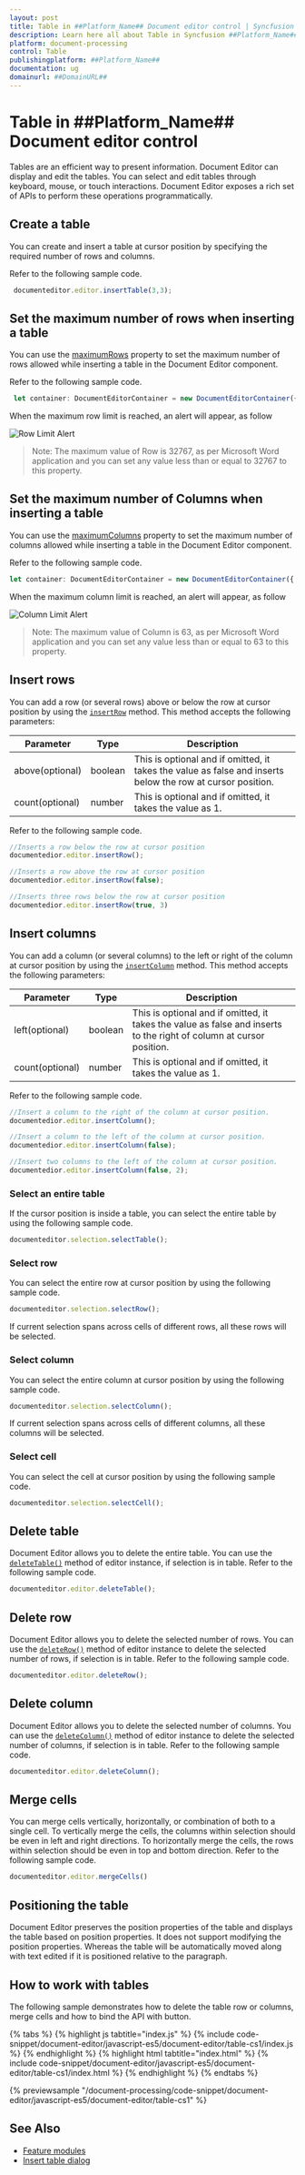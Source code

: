 ```yaml
---
layout: post
title: Table in ##Platform_Name## Document editor control | Syncfusion
description: Learn here all about Table in Syncfusion ##Platform_Name## Document editor control of Syncfusion Essential JS 2 and more.
platform: document-processing
control: Table 
publishingplatform: ##Platform_Name##
documentation: ug
domainurl: ##DomainURL##
---
```


# Table in ##Platform_Name## Document editor control

Tables are an efficient way to present information. Document Editor can display and edit the tables. You can select and edit tables through keyboard, mouse, or touch interactions. Document Editor exposes a rich set of APIs to perform these operations programmatically.

## Create a table

You can create and insert a table at cursor position by specifying the required number of rows and columns.

Refer to the following sample code.

```ts
 documenteditor.editor.insertTable(3,3);
```
## Set the maximum number of rows when inserting a table

You can use the [maximumRows](https://ej2.syncfusion.com/javascript/documentation/api/document-editor/documentEditorSettings#maximumrows) property to set the maximum number of rows allowed while inserting a table in the Document Editor component.

Refer to the following sample code.

```ts
 let container: DocumentEditorContainer = new DocumentEditorContainer({ documentEditorSettings: { maximumRows: 4 } });
```

When the maximum row limit is reached, an alert will appear, as follow 

![Row Limit Alert](images/Row_Limit_Alert.PNG) 

>Note: The maximum value of Row is 32767, as per Microsoft Word application and you can set any value less than or equal to 32767 to this property.
## Set the maximum number of Columns when inserting a table

You can use the [maximumColumns](https://ej2.syncfusion.com/javascript/documentation/api/document-editor/documentEditorSettings#maximumcolumns) property to set the maximum number of columns allowed while inserting a table in the Document Editor component.

Refer to the following sample code.

```ts
let container: DocumentEditorContainer = new DocumentEditorContainer({ documentEditorSettings: { maximumColumns: 4 } });
```

When the maximum column limit is reached, an alert will appear, as follow 

![Column Limit Alert](images/Column_Limit_Alert.PNG) 

>Note: The maximum value of Column is 63, as per Microsoft Word application and you can set any value less than or equal to 63 to this property.

## Insert rows

You can add a row (or several rows) above or below the row at cursor position by using the [`insertRow`](https://ej2.syncfusion.com/javascript/documentation/api/document-editor/editor#insertrow) method. This method accepts the following parameters:

Parameter | Type | Description
----------|------|-------------
above(optional) | boolean | This is optional and if omitted, it takes the value as false and inserts below the row at cursor position.
count(optional) | number | This is optional and if omitted, it takes the value as 1.

Refer to the following sample code.

```ts
//Inserts a row below the row at cursor position
documentedior.editor.insertRow();

//Inserts a row above the row at cursor position
documentedior.editor.insertRow(false);

//Inserts three rows below the row at cursor position
documentedior.editor.insertRow(true, 3)
```

## Insert columns

You can add a column (or several columns) to the left or right of the column at cursor position by using the [`insertColumn`](https://ej2.syncfusion.com/javascript/documentation/api/document-editor/editor#insertcolumn) method. This method accepts the following parameters:

Parameter | Type | Description
----------|------|-------------
left(optional) | boolean| This is optional and if omitted, it takes the value as false and inserts to the right of column at cursor position.
count(optional) | number |  This is optional and if omitted, it takes the value as 1.

Refer to the following sample code.

```ts
//Insert a column to the right of the column at cursor position.
documentedior.editor.insertColumn();

//Insert a column to the left of the column at cursor position.
documentedior.editor.insertColumn(false);

//Insert two columns to the left of the column at cursor position.
documentedior.editor.insertColumn(false, 2);
```

### Select an entire table

If the cursor position is inside a table, you can select the entire table by using the following sample code.

```ts
documenteditor.selection.selectTable();
```

### Select row

You can select the entire row at cursor position by using the following sample code.

```ts
documenteditor.selection.selectRow();
```

If current selection spans across cells of different rows, all these rows will be selected.

### Select column

You can select the entire column at cursor position by using the following sample code.

```ts
documenteditor.selection.selectColumn();
```

If current selection spans across cells of different columns, all these columns will be selected.

### Select cell

You can select the cell at cursor position by using the following sample code.

```ts
documenteditor.selection.selectCell();
```

## Delete table

Document Editor allows you to delete the entire table. You can use the [`deleteTable()`](https://ej2.syncfusion.com/javascript/documentation/api/document-editor/editor#deletetable) method of editor instance, if selection is in table. Refer to the following sample code.

```ts
documenteditor.editor.deleteTable();
```

## Delete row

Document Editor allows you to delete the selected number of rows. You can use the [`deleteRow()`](https://ej2.syncfusion.com/javascript/documentation/api/document-editor/editor#deleterow) method of editor instance to delete the selected number of rows, if selection is in table. Refer to the following sample code.

```ts
documenteditor.editor.deleteRow();
```

## Delete column

Document Editor allows you to delete the selected number of columns. You can use the [`deleteColumn()`](https://ej2.syncfusion.com/javascript/documentation/api/document-editor/editor#deletecolumn) method of editor instance to delete the selected number of columns, if selection is in table. Refer to the following sample code.

```ts
documenteditor.editor.deleteColumn();
```

## Merge cells

You can merge cells vertically, horizontally, or combination of both to a single cell. To vertically merge the cells, the columns within selection should be even in left and right directions. To horizontally merge the cells, the rows within selection should be even in top and bottom direction.
Refer to the following sample code.

```ts
documenteditor.editor.mergeCells()
```

## Positioning the table

Document Editor preserves the position properties of the table and displays the table based on position properties. It does not support modifying the position properties. Whereas the table will be automatically moved along with text edited if it is positioned relative to the paragraph.

## How to work with tables

The following sample demonstrates how to delete the table row or columns, merge cells and how to bind the API with button.

{% tabs %}
{% highlight js tabtitle="index.js" %}
{% include code-snippet/document-editor/javascript-es5/document-editor/table-cs1/index.js %}
{% endhighlight %}
{% highlight html tabtitle="index.html" %}
{% include code-snippet/document-editor/javascript-es5/document-editor/table-cs1/index.html %}
{% endhighlight %}
{% endtabs %}

{% previewsample "/document-processing/code-snippet/document-editor/javascript-es5/document-editor/table-cs1" %}

## See Also

* [Feature modules](./feature-module)
* [Insert table dialog](./dialog#table-dialog)
